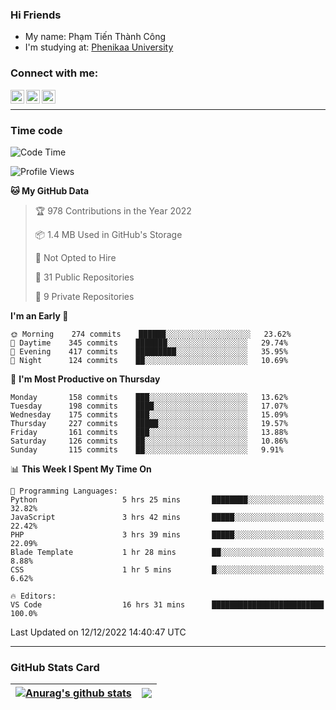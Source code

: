 ### Hi Friends

- My name: Phạm Tiến Thành Công
- I'm studying at: [Phenikaa University]


### Connect with me:
[<img align="left" alt="PhamTienThanhCong | Facebook" width="22px" src="https://upload.wikimedia.org/wikipedia/commons/thumb/1/16/Facebook-icon-1.png/640px-Facebook-icon-1.png" />][facebook]
[<img align="left" alt="PhamTienThanhCong | Zalo" width="22px" src="https://www.anphatpc.com.vn/template/anphat_2020v2/images/icon-zalo.jpg" />][zalo]
[<img align="left" alt="PhamTienThanhCong | LinkedIn" width="22px" src="https://cdn3.iconfinder.com/data/icons/inficons/512/linkedin.png" />][linkedin]

<br />

---

### Time code

<!--START_SECTION:waka-->
![Code Time](http://img.shields.io/badge/Code%20Time-803%20hrs%2014%20mins-blue)

![Profile Views](http://img.shields.io/badge/Profile%20Views-3-blue)

**🐱 My GitHub Data** 

> 🏆 978 Contributions in the Year 2022
 > 
> 📦 1.4 MB Used in GitHub's Storage 
 > 
> 🚫 Not Opted to Hire
 > 
> 📜 31 Public Repositories 
 > 
> 🔑 9 Private Repositories  
 > 
**I'm an Early 🐤** 

```text
🌞 Morning    274 commits    ██████░░░░░░░░░░░░░░░░░░░   23.62% 
🌆 Daytime    345 commits    ███████░░░░░░░░░░░░░░░░░░   29.74% 
🌃 Evening    417 commits    █████████░░░░░░░░░░░░░░░░   35.95% 
🌙 Night      124 commits    ██░░░░░░░░░░░░░░░░░░░░░░░   10.69%

```
📅 **I'm Most Productive on Thursday** 

```text
Monday       158 commits    ███░░░░░░░░░░░░░░░░░░░░░░   13.62% 
Tuesday      198 commits    ████░░░░░░░░░░░░░░░░░░░░░   17.07% 
Wednesday    175 commits    ███░░░░░░░░░░░░░░░░░░░░░░   15.09% 
Thursday     227 commits    █████░░░░░░░░░░░░░░░░░░░░   19.57% 
Friday       161 commits    ███░░░░░░░░░░░░░░░░░░░░░░   13.88% 
Saturday     126 commits    ██░░░░░░░░░░░░░░░░░░░░░░░   10.86% 
Sunday       115 commits    ██░░░░░░░░░░░░░░░░░░░░░░░   9.91%

```


📊 **This Week I Spent My Time On** 

```text
💬 Programming Languages: 
Python                   5 hrs 25 mins       ████████░░░░░░░░░░░░░░░░░   32.82% 
JavaScript               3 hrs 42 mins       █████░░░░░░░░░░░░░░░░░░░░   22.42% 
PHP                      3 hrs 39 mins       █████░░░░░░░░░░░░░░░░░░░░   22.09% 
Blade Template           1 hr 28 mins        ██░░░░░░░░░░░░░░░░░░░░░░░   8.88% 
CSS                      1 hr 5 mins         █░░░░░░░░░░░░░░░░░░░░░░░░   6.62%

🔥 Editors: 
VS Code                  16 hrs 31 mins      █████████████████████████   100.0%

```


 Last Updated on 12/12/2022 14:40:47 UTC
<!--END_SECTION:waka-->

---

### GitHub Stats Card

| <a href="https://github.com/phamtienthanhcong"><img align="center" src="https://github-readme-stats.vercel.app/api?username=PhamTienThanhCong&show_icons=true&include_all_commits=true&theme=buefy&hide_border=true&theme=ocean_dark" alt="Anurag's github stats" /></a> | <a href="https://github.com/phamtienthanhcong"><img align="center" src="https://github-readme-stats.vercel.app/api/top-langs/?username=PhamTienThanhCong&layout=compact&theme=buefy&hide_border=true&theme=ocean_dark" /></a> |
| ------------- | ------------- |

[Phenikaa University]: https://phenikaa-uni.edu.vn/vi
[facebook]: https://www.facebook.com/phamtienthanhcong
[linkedin]: https://linkedin.com/in/phamtienthanhcong
[zalo]: https://zalo.me/0396396332
[tiktok]: https://www.tiktok.com/@phamtienthanhcong
[web]: https://github.com/PhamTienThanhCong/web_dev
[min project]: https://github.com/PhamTienThanhCong/Project-Of-Web
[c and cpp]: https://github.com/PhamTienThanhCong/Code_C_and_Cpro
[python]: https://github.com/PhamTienThanhCong/Python_beginer
